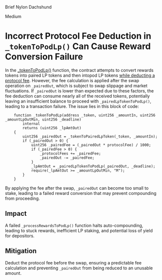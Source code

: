Brief Nylon Dachshund

Medium

# Incorrect Protocol Fee Deduction in `_tokenToPodLp()` Can Cause Reward Conversion Failure

In the [_tokenToPodLp()](https://github.com/sherlock-audit/2025-01-peapods-finance/blob/d28eb19f4b39d3db7997477460f9f9c76839cb0c/contracts/contracts/AutoCompoundingPodLp.sol#L233-L247) function, the contract attempts to convert rewards tokens into paired LP tokens and then intopod LP tokens [while deducting a protocol fee](https://github.com/sherlock-audit/2025-01-peapods-finance/blob/d28eb19f4b39d3db7997477460f9f9c76839cb0c/contracts/contracts/AutoCompoundingPodLp.sol#L242). However, the fee calculation is applied after the swap operation on `_pairedOut`, which is subject to swap slippage and market fluctuations. If `_pairedOut` is lower than expected due to these factors, the fee deduction can consume nearly all of the received tokens, potentially leaving an insufficient balance to proceed with `_pairedLpTokenToPodLp()`, leading to a transaction failure. The issue lies in this block of code:  

```solidity
    function _tokenToPodLp(address _token, uint256 _amountIn, uint256 _amountLpOutMin, uint256 _deadline)
        internal
        returns (uint256 _lpAmtOut)
    {
        uint256 _pairedOut = _tokenToPairedLpToken(_token, _amountIn);
        if (_pairedOut > 0) {
            uint256 _pairedFee = (_pairedOut * protocolFee) / 1000;
            if (_pairedFee > 0) {
                _protocolFees += _pairedFee;
                _pairedOut -= _pairedFee;
            }
            _lpAmtOut = _pairedLpTokenToPodLp(_pairedOut, _deadline);
            require(_lpAmtOut >= _amountLpOutMin, "M");
        }
    }
```
By applying the fee after the swap, `_pairedOut` can become too small to stake, leading to a failed reward conversion that may prevent compounding from proceeding.  

## Impact
A failed `_processRewardsToPodLp()` function halts auto-compounding, leading to stuck rewards, inefficient LP staking, and potential loss of yield for depositors.  

## Mitigation
Deduct the protocol fee before the swap, ensuring a predictable fee calculation and preventing `_pairedOut` from being reduced to an unusable amount.